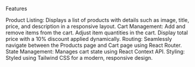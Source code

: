 Features

Product Listing:
Displays a list of products with details such as image, title, price, and description in a responsive layout.
Cart Management:
Add and remove items from the cart.
Adjust item quantities in the cart.
Display total price with a 10% discount applied dynamically.
Routing:
Seamlessly navigate between the Products page and Cart page using React Router.
State Management:
Manages cart state using React Context API.
Styling:
Styled using Tailwind CSS for a modern, responsive design.
